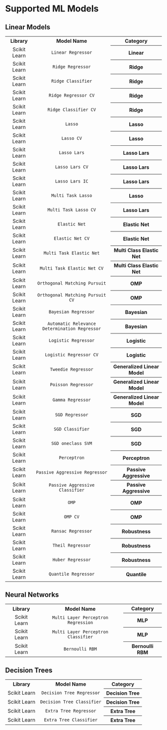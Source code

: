 # Supported ML Models
## Linear Models
<table>
	<tr align="center">
		<th>Library</th>
		<th>Model Name</th>
        <th>Category</th>
	</tr>
	<tr align="center">
		<td>Scikit Learn</td>
		<td><code>Linear Regressor</code></td>
        <th>Linear</th>
	</tr>
	<tr align="center">
		<td>Scikit Learn</td>
		<td><code>Ridge Regressor</code></td>
        <th>Ridge</th>
	</tr>
	<tr align="center">
		<td>Scikit Learn</td>
		<td><code>Ridge Classifier</code></td>
        <th>Ridge</th>
	</tr>
	<tr align="center">
		<td>Scikit Learn</td>
		<td><code>Ridge Regressor CV</code></td>
        <th>Ridge</th>
	</tr>
	<tr align="center">
		<td>Scikit Learn</td>
		<td><code>Ridge Classifier CV</code></td>
        <th>Ridge</th>
	</tr>
	<tr align="center">
		<td>Scikit Learn</td>
		<td><code>Lasso</code></td>
        <th>Lasso</th>
	</tr>
	<tr align="center">
		<td>Scikit Learn</td>
		<td><code>Lasso CV</code></td>
        <th>Lasso</th>
	</tr>
	<tr align="center">
		<td>Scikit Learn</td>
		<td><code>Lasso Lars</code></td>
        <th>Lasso Lars</th>
	</tr>
	<tr align="center">
		<td>Scikit Learn</td>
		<td><code>Lasso Lars CV</code></td>
        <th>Lasso Lars</th>
	</tr>
	<tr align="center">
		<td>Scikit Learn</td>
		<td><code>Lasso Lars IC</code></td>
        <th>Lasso Lars</th>
	</tr>
    <tr align="center">
		<td>Scikit Learn</td>
		<td><code>Multi Task Lasso</code></td>
        <th>Lasso</th>
	</tr>
    <tr align="center">
		<td>Scikit Learn</td>
		<td><code>Multi Task Lasso CV</code></td>
        <th>Lasso Lars</th>
	</tr>
    <tr align="center">
		<td>Scikit Learn</td>
		<td><code>Elastic Net</code></td>
        <th>Elastic Net</th>
	</tr>
    <tr align="center">
		<td>Scikit Learn</td>
		<td><code>Elastic Net CV</code></td>
        <th>Elastic Net</th>
	</tr>
    <tr align="center">
		<td>Scikit Learn</td>
		<td><code>Multi Task Elastic Net</code></td>
        <th>Multi Class Elastic Net</th>
	</tr>
    <tr align="center">
		<td>Scikit Learn</td>
		<td><code>Multi Task Elastic Net CV</code></td>
        <th>Multi Class Elastic Net</th>
	</tr>
    <tr align="center">
		<td>Scikit Learn</td>
		<td><code>Orthogonal Matching Pursuit</code></td>
        <th>OMP</th>
	</tr>
    <tr align="center">
		<td>Scikit Learn</td>
		<td><code>Orthogonal Matching Pursuit CV</code></td>
        <th>OMP</th>
	</tr>
    <tr align="center">
		<td>Scikit Learn</td>
		<td><code>Bayesian Regressor</code></td>
        <th>Bayesian</th>
	</tr>
    <tr align="center">
		<td>Scikit Learn</td>
		<td><code>Automatic Relevance Determination Regressor</code></td>
        <th>Bayesian</th>
	</tr>
    <tr align="center">
		<td>Scikit Learn</td>
		<td><code>Logistic Regressor</code></td>
        <th>Logistic</th>
	</tr>
    <tr align="center">
		<td>Scikit Learn</td>
		<td><code>Logistic Regressor CV</code></td>
        <th>Logistic</th>
	</tr>
    <tr align="center">
		<td>Scikit Learn</td>
		<td><code>Tweedie Regressor</code></td>
        <th>Generalized Linear Model</th>
	</tr>
    <tr align="center">
		<td>Scikit Learn</td>
		<td><code>Poisson Regressor</code></td>
        <th>Generalized Linear Model</th>
	</tr>
    <tr align="center">
		<td>Scikit Learn</td>
		<td><code>Gamma Regressor</code></td>
        <th>Generalized Linear Model</th>
	</tr>
    <tr align="center">
		<td>Scikit Learn</td>
		<td><code>SGD Regressor</code></td>
        <th>SGD</th>
	</tr>
    <tr align="center">
		<td>Scikit Learn</td>
		<td><code>SGD Classifier</code></td>
        <th>SGD</th>
	</tr>
    <tr align="center">
		<td>Scikit Learn</td>
		<td><code>SGD oneclass SVM</code></td>
        <th>SGD</th>
	</tr>
    <tr align="center">
		<td>Scikit Learn</td>
		<td><code>Perceptron</code></td>
        <th>Perceptron</th>
	</tr>
    <tr align="center">
		<td>Scikit Learn</td>
		<td><code>Passive Aggressive Regressor</code></td>
        <th>Passive Aggressive</th>
	</tr>
    <tr align="center">
		<td>Scikit Learn</td>
		<td><code>Passive Aggressive Classifier</code></td>
        <th>Passive Aggressive</th>
	</tr>
    <tr align="center">
		<td>Scikit Learn</td>
		<td><code>OMP</code></td>
        <th>OMP</th>
	</tr>
    <tr align="center">
		<td>Scikit Learn</td>
		<td><code>OMP CV</code></td>
        <th>OMP</th>
	</tr>
    <tr align="center">
		<td>Scikit Learn</td>
		<td><code>Ransac Regressor</code></td>
        <th>Robustness</th>
	</tr>
    <tr align="center">
		<td>Scikit Learn</td>
		<td><code>Theil Regressor</code></td>
        <th>Robustness</th>
	</tr>
    <tr align="center">
		<td>Scikit Learn</td>
		<td><code>Huber Regressor</code></td>
        <th>Robustness</th>
	</tr>
    <tr align="center">
		<td>Scikit Learn</td>
		<td><code>Quantile Regressor</code></td>
        <th>Quantile</th>
	</tr>
    
</table>

## Neural Networks
<table>
	<tr align="center">
		<th>Library</th>
		<th>Model Name</th>
        <th>Category</th>
	</tr>
	<tr align="center">
		<td>Scikit Learn</td>
		<td><code>Multi Layer Perceptron Regression</code></td>
        <th>MLP</th>
	</tr>
	<tr align="center">
		<td>Scikit Learn</td>
		<td><code>Multi Layer Perceptron Classifier</code></td>
        <th>MLP</th>
	</tr>
	<tr align="center">
		<td>Scikit Learn</td>
		<td><code>Bernoulli RBM</code></td>
        <th>Bernoulli RBM</th>
	</tr>
</table>

## Decision Trees 
<table>
	<tr align="center">
		<th>Library</th>
		<th>Model Name</th>
        <th>Category</th>
	</tr>
	<tr align="center">
		<td>Scikit Learn</td>
		<td><code>Decision Tree Regressor</code></td>
        <th>Decision Tree</th>
	</tr>
	<tr align="center">
		<td>Scikit Learn</td>
		<td><code>Decision Tree Classifier</code></td>
        <th>Decision Tree</th>
	</tr>
	<tr align="center">
		<td>Scikit Learn</td>
		<td><code>Extra Tree Regressor</code></td>
        <th>Extra Tree</th>
	</tr>
	<tr align="center">
		<td>Scikit Learn</td>
		<td><code>Extra Tree Classifier</code></td>
        <th>Extra Tree</th>
	</tr>
</table>

